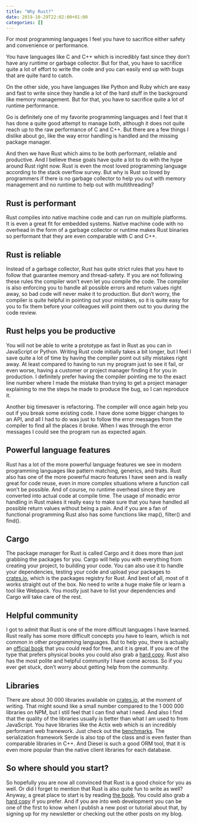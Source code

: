 ```yaml
---
title: "Why Rust?"
date: 2019-10-29T22:02:00+01:00
categories: []
---
```


For most programming languages I feel you have to sacrifice either safety and convenience or performance.

You have languages like C and C++ which is incredibly fast since they don’t have any runtime or garbage collector. But for that, you have to sacrifice quite a lot of effort to write the code and you can easily end up with bugs that are quite hard to catch.

On the other side, you have languages like Python and Ruby which are easy and fast to write since they handle a lot of the hard stuff in the background like memory management. But for that, you have to sacrifice quite a lot of runtime performance.

Go is definitely one of my favorite programming languages and I feel that it has done a quite good attempt to manage both, although it does not quite reach up to the raw performance of C and C++. But there are a few things I dislike about go, like the way error handling is handled and the missing package manager.

And then we have Rust which aims to be both performant, reliable and productive. And I believe these goals have quite a lot to do with the hype around Rust right now. Rust is even the most loved programming language according to the stack overflow survey. But why is Rust so loved by programmers if there is no garbage collector to help you out with memory management and no runtime to help out with multithreading?

## Rust is performant
Rust compiles into native machine code and can run on multiple platforms. It is even a great fit for embedded systems. Native machine code with no overhead in the form of a garbage collector or runtime makes Rust binaries so performant that they are even comparable with C and C++.

## Rust is reliable
Instead of a garbage collector, Rust has quite strict rules that you have to follow that guarantee memory and thread-safety. If you are not following these rules the compiler won’t even let you compile the code. The compiler is also enforcing you to handle all possible errors and return values right away, so bad code will never make it to production. But don’t worry, the compiler is quite helpful in pointing out your mistakes, so it is quite easy for you to fix them before your colleagues will point them out to you during the code review.

## Rust helps you be productive
You will not be able to write a prototype as fast in Rust as you can in JavaScript or Python. Writing Rust code initially takes a bit longer, but I feel I save quite a lot of time by having the compiler point out silly mistakes right away. At least compared to having to run my program just to see it fail, or even worse, having a customer or project manager finding it for you in production. I definitely prefer having the compiler pointing me to the exact line number where I made the mistake than trying to get a project manager explaining to me the steps he made to produce the bug, so I can reproduce it.

Another big timesaver is refactoring. The compiler will once again help you out if you break some existing code. I have done some bigger changes to an API, and all I had to do was just to follow the error messages from the compiler to find all the places it broke. When I was through the error messages I could see the program run as expected again.

## Powerful language features
Rust has a lot of the more powerful language features we see in modern programming languages like pattern matching, generics, and traits. Rust also has one of the more powerful macro features I have seen and is really great for code reuse, even in more complex situations where a function call won’t be possible. And of course, no runtime overhead since they are converted into actual code at compile time. The usage of monadic error handling in Rust makes it really easy to make sure that you have handled all possible return values without being a pain. And if you are a fan of functional programming Rust also has some functions like map(), filter() and find().

## Cargo
The package manager for Rust is called Cargo and it does more than just grabbing the packages for you. Cargo will help you with everything from creating your project, to building your code. You can also use it to handle your dependencies, testing your code and upload your packages to [crates.io](https://crates.io/), which is the packages registry for Rust. And best of all, most of it works straight out of the box. No need to write a huge make file or learn a tool like Webpack. You mostly just have to list your dependencies and Cargo will take care of the rest.

## Helpful community
I got to admit that Rust is one of the more difficult languages I have learned. Rust really has some more difficult concepts you have to learn, which is not common in other programming languages. But to help you, there is actually an [official book](https://doc.rust-lang.org/book/) that you could read for free, and it is great. If you are of the type that prefers physical books you could also grab a [hard copy](https://www.amazon.com/Rust-Programming-Language-Covers-2018/dp/1718500440/ref=tmm_pap_swatch_0?_encoding=UTF8&qid=1572382513&sr=8-1). Rust also has the most polite and helpful community I have come across. So if you ever get stuck, don’t worry about getting help from the community.

## Libraries
There are about 30 000 libraries available on [crates.io](https://crates.io/), at the moment of writing. That might sound like a small number compared to the 1 000 000 libraries on NPM, but I still feel that I can find what I need. And also I find that the quality of the libraries usually is better than what I am used to from JavaScript. You have libraries like the Actix web which is an incredibly performant web framework. Just check out the [benchmarks](https://www.techempower.com/benchmarks/#section=data-r18). The serialization framework Serde is also top of the class and is even faster than comparable libraries in C++. And Diesel is such a good ORM tool, that it is even more popular than the native client libraries for each database.

## So where should you start?
So hopefully you are now all convinced that Rust is a good choice for you as well. Or did I forget to mention that Rust is also quite fun to write as well? Anyway, a great place to start is by reading [the book](https://doc.rust-lang.org/book/). You could also grab a [hard copy](https://www.amazon.com/Rust-Programming-Language-Covers-2018/dp/1718500440/ref=tmm_pap_swatch_0?_encoding=UTF8&qid=1572382513&sr=8-1) if you prefer. And if you are into web development you can be one of the first to know when I publish a new post or tutorial about that, by signing up for my newsletter or checking out the other posts on my blog.
